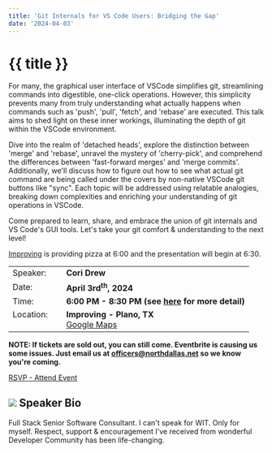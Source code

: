 ```yaml
---
title: 'Git Internals for VS Code Users: Bridging the Gap'
date: '2024-04-03'
---
```

# {{ title }}

For many, the graphical user interface of VSCode simplifies git, streamlining commands into digestible, one-click operations. However, this simplicity prevents many from truly understanding what actually happens when commands such as 'push', 'pull', 'fetch', and 'rebase' are executed. This talk aims to shed light on these inner workings, illuminating the depth of git within the VSCode environment.

Dive into the realm of 'detached heads', explore the distinction between 'merge' and 'rebase', unravel the mystery of 'cherry-pick', and comprehend the differences between 'fast-forward merges' and 'merge commits'. Additionally, we'll discuss how to figure out how to see what actual git command are being called under the covers by non-native VSCode git buttons like "sync". Each topic will be addressed using relatable analogies, breaking down complexities and enriching your understanding of git operations in VSCode.

Come prepared to learn, share, and embrace the union of git internals and VS Code's GUI tools. Let's take your git comfort & understanding to the next level!

[Improving](https://improving.com/) is providing pizza at 6:00 and the presentation will begin at 6:30.

<table>
<tbody>
<tr><td>Speaker:</td><td>&nbsp;</td><td><b>Cori Drew</b></td></tr>
<tr><td>Date:</td><td>&nbsp;</td><td><b>April 3rd<sup>th</sup>, 2024</b></td></tr>
<tr><td valign="top">Time:</td><td>&nbsp;</td><td><b>6:00 PM - 8:30 PM (see <a title="Location" href="/contact/">here</a> for more detail)</b></td></tr>
<tr><td valign="top">Location:</td><td>&nbsp;</td><td><b>Improving - Plano, TX</b><br><a title="Google" target="_blank" href="https://g.page/improving-dallas?share">Google Maps</a></td></tr>
</tbody>
</table>

**NOTE: If tickets are sold out, you can still come. Eventbrite is causing us some issues. Just email us at officers@northdallas.net so we know you're coming.**

[RSVP - Attend Event](https://www.eventbrite.com/e/git-internals-for-vs-code-users-bridging-the-gap-tickets-873294476287)

## ![](/assets/img/icons/speakerbioicon.png) Speaker Bio

Full Stack Senior Software Consultant. I can't speak for WIT. Only for myself. Respect, support & encouragement I've received from wonderful Developer Community has been life-changing.

